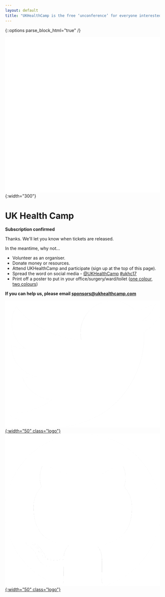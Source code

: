 ```yaml
---
layout: default
title: "UKHealthCamp is the free ‘unconference’ for everyone interested in digital, design and data for health and care"
---
```

{::options parse_block_html="true" /}
<div class="jumbotron">

![UKHealthCamp Logo](images/ukhealthcamp_logo.png){:width="300"}

# UK Health Camp
**Subscription confirmed**

<div class="left">
Thanks. We'll let you know when tickets are released.

In the meantime, why not...

- Volunteer as an organiser.
- Donate money or resources.
- Attend UKHealthCamp and participate (sign up at the top of this page).
- Spread the word on social media - [@UKHealthCamp](https://twitter.com/UKHealthCamp) [#ukhc17](https://twitter.com/search?q=%23ukhc17&amp;src=typd)
- Print off a poster to put in your office/surgery/ward/toilet ([one colour](posters/poster_mono.pdf), [two colours](posters/poster_twocolours.pdf))
</div>

**If you can help us, please email [sponsors@ukhealthcamp.com](mailto:sponsors@ukhealthcamp.com)**

[![Twitter](images/twitter_logo.png){:width="50" class="logo"}](https://twitter.com/UKHealthCamp)
[![GitHub](images/github_logo.png){:width="50" class="logo"}](https://github.com/UKHealthCamp)

</div>
